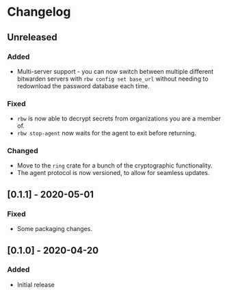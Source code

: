 # Changelog

## Unreleased

### Added

* Multi-server support - you can now switch between multiple different
  bitwarden servers with `rbw config set base_url` without needing to
  redownload the password database each time.

### Fixed

* `rbw` is now able to decrypt secrets from organizations you are a member of.
* `rbw stop-agent` now waits for the agent to exit before returning.

### Changed

* Move to the `ring` crate for a bunch of the cryptographic functionality.
* The agent protocol is now versioned, to allow for seamless updates.

## [0.1.1] - 2020-05-01

### Fixed

* Some packaging changes.

## [0.1.0] - 2020-04-20

### Added

* Initial release
